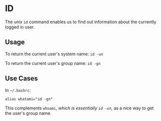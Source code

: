 # ID

The unix `id` command enables us to find out information about the currently logged in user.

## Usage

To return the current user's system name:
`id -un`

To return the current user's group name:
`id -gn`

## Use Cases

In `~/.bashrc`:

`alias whatami="id -gn"`

This complements `whoami`, _which is essentially `id -un`,_ as a nice way to get the user's group name.